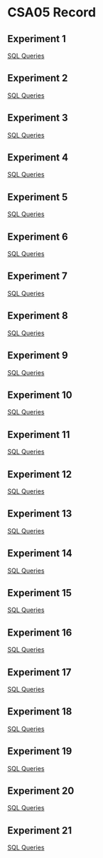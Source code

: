 # CSA05 Record
## Experiment 1
[SQL Queries](https://github.com/PLKarthikNatarajan/CSA0526-DBMS-116-/blob/main/exp1_ddl%20commands.txt)
## Experiment 2
[SQL Queries](https://github.com/PLKarthikNatarajan/CSA0526-DBMS-116-/blob/main/exp2_ddl%20command.txt)
## Experiment 3
[SQL Queries](https://github.com/PLKarthikNatarajan/CSA0526-DBMS-116-/blob/main/exp3_ddl%20commands.txt)
## Experiment 4
[SQL Queries](
https://github.com/PLKarthikNatarajan/CSA0526-DBMS-116-/blob/main/exp4_ddl%20commands.txt
)
## Experiment 5
[SQL Queries](https://github.com/PLKarthikNatarajan/CSA0526-DBMS-116-/blob/main/exp5_ddl%20commands.txt
)
## Experiment 6
[SQL Queries](https://github.com/PLKarthikNatarajan/CSA0526-DBMS-116-/blob/main/exp6_ddl%20command.txt)
## Experiment 7
[SQL Queries](https://github.com/PLKarthikNatarajan/CSA0526-DBMS-116-/blob/main/exp7_ddl%20commands.txt
)
## Experiment 8
[SQL Queries](https://github.com/PLKarthikNatarajan/CSA0526-DBMS-116-/blob/main/exp8_ddl%20commands.txt
)
## Experiment 9
[SQL Queries](https://github.com/PLKarthikNatarajan/CSA0526-DBMS-116-/blob/main/exp9_ddl%20command.txt)
## Experiment 10
[SQL Queries](https://github.com/PLKarthikNatarajan/CSA0526-DBMS-116-/blob/main/exp10_ddl%20commands.txt)
## Experiment 11
[SQL Queries](https://github.com/PLKarthikNatarajan/CSA0526-DBMS-116-/blob/main/exp_11%20ddl(if%2Celse).txt
)
## Experiment 12
[SQL Queries](https://github.com/PLKarthikNatarajan/CSA0526-DBMS-116-/blob/main/exp12_ddl(loop).txt
)
## Experiment 13
[SQL Queries](https://github.com/PLKarthikNatarajan/CSA0526-DBMS-116-/blob/main/exp13_ddl(savepoint%2Crollback).txt)
## Experiment 14
[SQL Queries](https://github.com/PLKarthikNatarajan/CSA0526-DBMS-116-/blob/main/exp14_ddl(grant%2Crevoke).txt
)
## Experiment 15
[SQL Queries](https://github.com/PLKarthikNatarajan/CSA0526-DBMS-116-/blob/main/exp15_highlevelprogramming.txt)
## Experiment 16
[SQL Queries](https://github.com/PLKarthikNatarajan/CSA0526-DBMS-116-/blob/main/exp16_ddl.txt)
## Experiment 17
[SQL Queries](https://github.com/PLKarthikNatarajan/CSA0526-DBMS-116-/blob/main/exp17_ddl.txt)
## Experiment 18
[SQL Queries](https://github.com/PLKarthikNatarajan/CSA0526-DBMS-116-/blob/main/exp18_ddl.txt)
## Experiment 19
[SQL Queries](https://github.com/PLKarthikNatarajan/CSA0526-DBMS-116-/blob/main/exp19_ddl.txt)
## Experiment 20
[SQL Queries](https://github.com/PLKarthikNatarajan/CSA0526-DBMS-116-/blob/main/exp20_ddl.txt)
## Experiment 21
[SQL Queries]()
